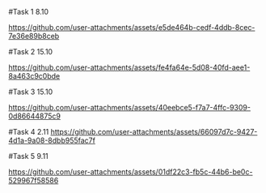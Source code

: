 #Task 1 8.10

https://github.com/user-attachments/assets/e5de464b-cedf-4ddb-8cec-7e36e89b8ceb

#Task 2 15.10

https://github.com/user-attachments/assets/fe4fa64e-5d08-40fd-aee1-8a463c9c0bde

#Task 3 15.10

https://github.com/user-attachments/assets/40eebce5-f7a7-4ffc-9309-0d86644875c9

#Task 4 2.11
https://github.com/user-attachments/assets/66097d7c-9427-4d1a-9a08-8dbb955fac7f

#Task 5 9.11

https://github.com/user-attachments/assets/01df22c3-fb5c-44b6-be0c-529967f58586

